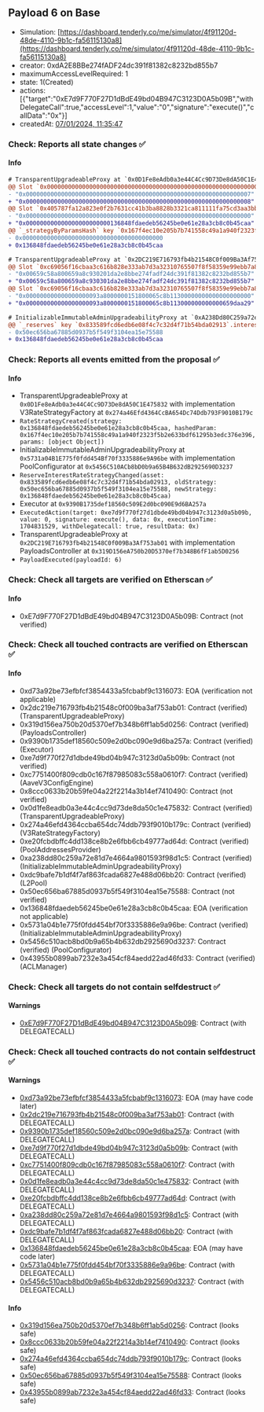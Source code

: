 ## Payload 6 on Base

- Simulation: [https://dashboard.tenderly.co/me/simulator/4f91120d-48de-4110-9b1c-fa56115130a8](https://dashboard.tenderly.co/me/simulator/4f91120d-48de-4110-9b1c-fa56115130a8)
- creator: 0xdA2E8BBe274fADF24dc391f81382c8232bd855b7
- maximumAccessLevelRequired: 1
- state: 1(Created)
- actions: [{"target":"0xE7d9F770F27D1dBdE49bd04B947C3123D0A5b09B","withDelegateCall":true,"accessLevel":1,"value":"0","signature":"execute()","callData":"0x"}]
- createdAt: [07/01/2024, 11:35:47](https://basescan.org/tx/0x69d2400064a0d470b56fdc361ae4d109ff511503eee58a772433b38247a0542c)

### Check: Reports all state changes :white_check_mark:

#### Info


```diff
# TransparentUpgradeableProxy at `0x0D1Fe8eAdb0a3e44C4Cc9D73De8dA50C1E475832` with implementation V3RateStrategyFactory at `0x274a46Efd4364CcBA654Dc74Ddb793F9010B179c`
@@ Slot `0x0000000000000000000000000000000000000000000000000000000000000002` @@
- "0x0000000000000000000000000000000000000000000000000000000000000007"
+ "0x0000000000000000000000000000000000000000000000000000000000000008"
@@ Slot `0x405787fa12a823e0f2b7631cc41b3ba8828b3321ca811111fa75cd3aa3bb5ad5` @@
- "0x0000000000000000000000000000000000000000000000000000000000000000"
+ "0x000000000000000000000000136848fdaedeb56245be0e61e28a3cb8c0b45caa"
@@ `_strategyByParamsHash` key `0x167f4ec10e205b7b741558c49a1a940f2323f5b2e633bdf61295b3edc376e396` @@
- 0x0000000000000000000000000000000000000000
+ 0x136848fdaedeb56245be0e61e28a3cb8c0b45caa

```

```diff
# TransparentUpgradeableProxy at `0x2DC219E716793fb4b21548C0f009Ba3Af753ab01` with implementation PayloadsController at `0x319D156eA750b20D5370ef7b348B6fF1ab5D0256`
@@ Slot `0xc69056f16cbaa3c616b828e333ab7d3a32310765507f8f58359e99ebb7a885f3` @@
- "0x00659c58a800659a8c930201da2e8bbe274fadf24dc391f81382c8232bd855b7"
+ "0x00659c58a800659a8c930301da2e8bbe274fadf24dc391f81382c8232bd855b7"
@@ Slot `0xc69056f16cbaa3c616b828e333ab7d3a32310765507f8f58359e99ebb7a885f4` @@
- "0x000000000000000000093a8000000151800065c8b11300000000000000000000"
+ "0x000000000000000000093a8000000151800065c8b113000000000000659daa29"
```

```diff
# InitializableImmutableAdminUpgradeabilityProxy at `0xA238Dd80C259a72e81d7e4664a9801593F98d1c5` with implementation L2Pool at `0xdC9BafE7b1Df4F7Af863FCaDA6827E488D06BB20`
@@ `_reserves` key `0x833589fcd6edb6e08f4c7c32d4f71b54bda02913`.interestRateStrategyAddress @@
- 0x50ec656ba67885d0937b5f549f3104ea15e75588
+ 0x136848fdaedeb56245be0e61e28a3cb8c0b45caa

```


### Check: Reports all events emitted from the proposal :white_check_mark:

#### Info

- TransparentUpgradeableProxy at `0x0D1Fe8eAdb0a3e44C4Cc9D73De8dA50C1E475832` with implementation V3RateStrategyFactory at `0x274a46Efd4364CcBA654Dc74Ddb793F9010B179c`
- `RateStrategyCreated(strategy: 0x136848fdaedeb56245be0e61e28a3cb8c0b45caa, hashedParam: 0x167f4ec10e205b7b741558c49a1a940f2323f5b2e633bdf61295b3edc376e396, params: [object Object])`
- InitializableImmutableAdminUpgradeabilityProxy at `0x5731a04B1E775f0fdd454Bf70f3335886e9A96be` with implementation PoolConfigurator at `0x5456C510ACb8bD0b9a65B4B632dB2925690D3237`
- `ReserveInterestRateStrategyChanged(asset: 0x833589fcd6edb6e08f4c7c32d4f71b54bda02913, oldStrategy: 0x50ec656ba67885d0937b5f549f3104ea15e75588, newStrategy: 0x136848fdaedeb56245be0e61e28a3cb8c0b45caa)`
- Executor at `0x9390B1735def18560c509E2d0bc090E9d6BA257a`
- `ExecutedAction(target: 0xe7d9f770f27d1dbde49bd04b947c3123d0a5b09b, value: 0, signature: execute(), data: 0x, executionTime: 1704831529, withDelegatecall: true, resultData: 0x)`
- TransparentUpgradeableProxy at `0x2DC219E716793fb4b21548C0f009Ba3Af753ab01` with implementation PayloadsController at `0x319D156eA750b20D5370ef7b348B6fF1ab5D0256`
- `PayloadExecuted(payloadId: 6)`

### Check: Check all targets are verified on Etherscan :white_check_mark:

#### Info

- 0xE7d9F770F27D1dBdE49bd04B947C3123D0A5b09B: Contract (not verified)

### Check: Check all touched contracts are verified on Etherscan :white_check_mark:

#### Info

- 0xd73a92be73efbfcf3854433a5fcbabf9c1316073: EOA (verification not applicable)
- 0x2dc219e716793fb4b21548c0f009ba3af753ab01: Contract (verified) (TransparentUpgradeableProxy)
- 0x319d156ea750b20d5370ef7b348b6ff1ab5d0256: Contract (verified) (PayloadsController)
- 0x9390b1735def18560c509e2d0bc090e9d6ba257a: Contract (verified) (Executor)
- 0xe7d9f770f27d1dbde49bd04b947c3123d0a5b09b: Contract (not verified)
- 0xc7751400f809cdb0c167f87985083c558a0610f7: Contract (verified) (AaveV3ConfigEngine)
- 0x8ccc0633b20b59fe04a22f2214a3b14ef7410490: Contract (not verified)
- 0x0d1fe8eadb0a3e44c4cc9d73de8da50c1e475832: Contract (verified) (TransparentUpgradeableProxy)
- 0x274a46efd4364ccba654dc74ddb793f9010b179c: Contract (verified) (V3RateStrategyFactory)
- 0xe20fcbdbffc4dd138ce8b2e6fbb6cb49777ad64d: Contract (verified) (PoolAddressesProvider)
- 0xa238dd80c259a72e81d7e4664a9801593f98d1c5: Contract (verified) (InitializableImmutableAdminUpgradeabilityProxy)
- 0xdc9bafe7b1df4f7af863fcada6827e488d06bb20: Contract (verified) (L2Pool)
- 0x50ec656ba67885d0937b5f549f3104ea15e75588: Contract (not verified)
- 0x136848fdaedeb56245be0e61e28a3cb8c0b45caa: EOA (verification not applicable)
- 0x5731a04b1e775f0fdd454bf70f3335886e9a96be: Contract (verified) (InitializableImmutableAdminUpgradeabilityProxy)
- 0x5456c510acb8bd0b9a65b4b632db2925690d3237: Contract (verified) (PoolConfigurator)
- 0x43955b0899ab7232e3a454cf84aedd22ad46fd33: Contract (verified) (ACLManager)

### Check: Check all targets do not contain selfdestruct :white_check_mark:

#### Warnings

- [0xE7d9F770F27D1dBdE49bd04B947C3123D0A5b09B](https://basescan.org/address/0xE7d9F770F27D1dBdE49bd04B947C3123D0A5b09B): Contract (with DELEGATECALL)

### Check: Check all touched contracts do not contain selfdestruct :white_check_mark:

#### Warnings

- [0xd73a92be73efbfcf3854433a5fcbabf9c1316073](https://basescan.org/address/0xd73a92be73efbfcf3854433a5fcbabf9c1316073): EOA (may have code later)
- [0x2dc219e716793fb4b21548c0f009ba3af753ab01](https://basescan.org/address/0x2dc219e716793fb4b21548c0f009ba3af753ab01): Contract (with DELEGATECALL)
- [0x9390b1735def18560c509e2d0bc090e9d6ba257a](https://basescan.org/address/0x9390b1735def18560c509e2d0bc090e9d6ba257a): Contract (with DELEGATECALL)
- [0xe7d9f770f27d1dbde49bd04b947c3123d0a5b09b](https://basescan.org/address/0xe7d9f770f27d1dbde49bd04b947c3123d0a5b09b): Contract (with DELEGATECALL)
- [0xc7751400f809cdb0c167f87985083c558a0610f7](https://basescan.org/address/0xc7751400f809cdb0c167f87985083c558a0610f7): Contract (with DELEGATECALL)
- [0x0d1fe8eadb0a3e44c4cc9d73de8da50c1e475832](https://basescan.org/address/0x0d1fe8eadb0a3e44c4cc9d73de8da50c1e475832): Contract (with DELEGATECALL)
- [0xe20fcbdbffc4dd138ce8b2e6fbb6cb49777ad64d](https://basescan.org/address/0xe20fcbdbffc4dd138ce8b2e6fbb6cb49777ad64d): Contract (with DELEGATECALL)
- [0xa238dd80c259a72e81d7e4664a9801593f98d1c5](https://basescan.org/address/0xa238dd80c259a72e81d7e4664a9801593f98d1c5): Contract (with DELEGATECALL)
- [0xdc9bafe7b1df4f7af863fcada6827e488d06bb20](https://basescan.org/address/0xdc9bafe7b1df4f7af863fcada6827e488d06bb20): Contract (with DELEGATECALL)
- [0x136848fdaedeb56245be0e61e28a3cb8c0b45caa](https://basescan.org/address/0x136848fdaedeb56245be0e61e28a3cb8c0b45caa): EOA (may have code later)
- [0x5731a04b1e775f0fdd454bf70f3335886e9a96be](https://basescan.org/address/0x5731a04b1e775f0fdd454bf70f3335886e9a96be): Contract (with DELEGATECALL)
- [0x5456c510acb8bd0b9a65b4b632db2925690d3237](https://basescan.org/address/0x5456c510acb8bd0b9a65b4b632db2925690d3237): Contract (with DELEGATECALL)

#### Info

- [0x319d156ea750b20d5370ef7b348b6ff1ab5d0256](https://basescan.org/address/0x319d156ea750b20d5370ef7b348b6ff1ab5d0256): Contract (looks safe)
- [0x8ccc0633b20b59fe04a22f2214a3b14ef7410490](https://basescan.org/address/0x8ccc0633b20b59fe04a22f2214a3b14ef7410490): Contract (looks safe)
- [0x274a46efd4364ccba654dc74ddb793f9010b179c](https://basescan.org/address/0x274a46efd4364ccba654dc74ddb793f9010b179c): Contract (looks safe)
- [0x50ec656ba67885d0937b5f549f3104ea15e75588](https://basescan.org/address/0x50ec656ba67885d0937b5f549f3104ea15e75588): Contract (looks safe)
- [0x43955b0899ab7232e3a454cf84aedd22ad46fd33](https://basescan.org/address/0x43955b0899ab7232e3a454cf84aedd22ad46fd33): Contract (looks safe)

